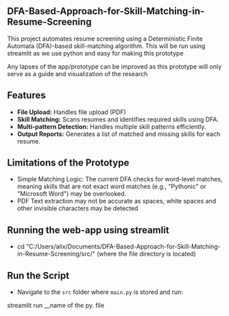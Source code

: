 ## DFA-Based-Approach-for-Skill-Matching-in-Resume-Screening
This project automates resume screening using a Deterministic Finite Automata (DFA)-based skill-matching algorithm. This will be run using streamlit as we use python and easy for making this prototype

Any lapses of the app/prototype can be improved as this prototype will only serve as a guide and visualization of the research


## Features
- **File Upload:** Handles file upload (PDF)
- **Skill Matching:** Scans resumes and identifies required skills using DFA.
- **Multi-pattern Detection:** Handles multiple skill patterns efficiently.
- **Output Reports:** Generates a list of matched and missing skills for each resume.


## Limitations of the Prototype
- Simple Matching Logic: The current DFA checks for word-level matches, meaning skills that are not exact word matches (e.g., "Pythonic" or "Microsoft Word") may be overlooked.
- PDF Text extraction may not be accurate as spaces, white spaces and other invisible characters may be detected



## Running the web-app  using streamlit

- cd "C:/Users/alix/Documents/DFA-Based-Approach-for-Skill-Matching-in-Resume-Screening/src/" (where the file directory is located)
  

## Run the Script
   - Navigate to the `src` folder where `main.py` is stored and run:
     
 streamlit run __name of the py. file
     
